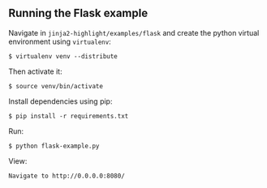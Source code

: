 Running the Flask example
-------------------------

Navigate in `jinja2-highlight/examples/flask` and create the python virtual environment using `virtualenv`:

    $ virtualenv venv --distribute

Then activate it:

    $ source venv/bin/activate

Install dependencies using pip:

    $ pip install -r requirements.txt

Run:

    $ python flask-example.py

View:

    Navigate to http://0.0.0.0:8080/

